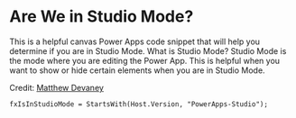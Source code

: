 # Are We in Studio Mode?

This is a helpful canvas Power Apps code snippet that will help you determine if you are in Studio Mode. What is Studio Mode? Studio Mode is the mode where you are editing the Power App. This is helpful when you want to show or hide certain elements when you are in Studio Mode.

Credit: [Matthew Devaney](https://www.linkedin.com/feed/update/urn:li:activity:7244677047485136896/)


```PowerFx
fxIsInStudioMode = StartsWith(Host.Version, "PowerApps-Studio");
```
